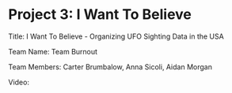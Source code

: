 # Project 3: I Want To Believe
Title: I Want To Believe - Organizing UFO Sighting Data in the USA

Team Name: Team Burnout

Team Members: Carter Brumbalow, Anna Sicoli, Aidan Morgan

Video: 
